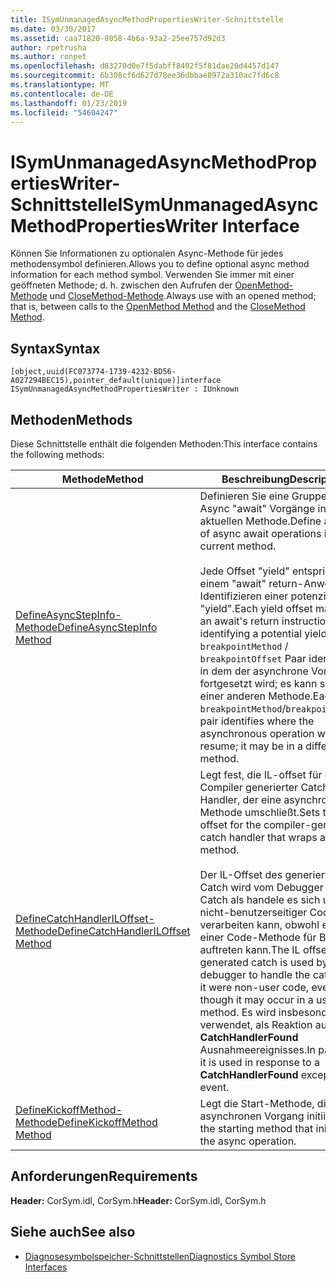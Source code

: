 ```yaml
---
title: ISymUnmanagedAsyncMethodPropertiesWriter-Schnittstelle
ms.date: 03/30/2017
ms.assetid: caa71820-8058-4b6a-93a2-25ee757d92d3
author: rpetrusha
ms.author: ronpet
ms.openlocfilehash: d83270d0e7f5dabff8402f5f81dae20d4457d147
ms.sourcegitcommit: 6b308cf6d627d78ee36dbbae8972a310ac7fd6c8
ms.translationtype: MT
ms.contentlocale: de-DE
ms.lasthandoff: 01/23/2019
ms.locfileid: "54604247"
---
```

# <a name="isymunmanagedasyncmethodpropertieswriter-interface"></a><span data-ttu-id="589d2-102">ISymUnmanagedAsyncMethodPropertiesWriter-Schnittstelle</span><span class="sxs-lookup"><span data-stu-id="589d2-102">ISymUnmanagedAsyncMethodPropertiesWriter Interface</span></span>
<span data-ttu-id="589d2-103">Können Sie Informationen zu optionalen Async-Methode für jedes methodensymbol definieren.</span><span class="sxs-lookup"><span data-stu-id="589d2-103">Allows you to define optional async method information for each method symbol.</span></span> <span data-ttu-id="589d2-104">Verwenden Sie immer mit einer geöffneten Methode; d. h. zwischen den Aufrufen der [OpenMethod-Methode](../../../../docs/framework/unmanaged-api/diagnostics/isymunmanagedwriter-openmethod-method.md) und [CloseMethod-Methode](../../../../docs/framework/unmanaged-api/diagnostics/isymunmanagedwriter-closemethod-method.md).</span><span class="sxs-lookup"><span data-stu-id="589d2-104">Always use with an opened method; that is, between calls to the [OpenMethod Method](../../../../docs/framework/unmanaged-api/diagnostics/isymunmanagedwriter-openmethod-method.md) and the [CloseMethod Method](../../../../docs/framework/unmanaged-api/diagnostics/isymunmanagedwriter-closemethod-method.md).</span></span>  
  
## <a name="syntax"></a><span data-ttu-id="589d2-105">Syntax</span><span class="sxs-lookup"><span data-stu-id="589d2-105">Syntax</span></span>  
  
```idl  
[object,uuid(FC073774-1739-4232-BD56-A027294BEC15),pointer_default(unique)]interface ISymUnmanagedAsyncMethodPropertiesWriter : IUnknown  
```  
  
## <a name="methods"></a><span data-ttu-id="589d2-106">Methoden</span><span class="sxs-lookup"><span data-stu-id="589d2-106">Methods</span></span>  
 <span data-ttu-id="589d2-107">Diese Schnittstelle enthält die folgenden Methoden:</span><span class="sxs-lookup"><span data-stu-id="589d2-107">This interface contains the following methods:</span></span>  
  
|<span data-ttu-id="589d2-108">Methode</span><span class="sxs-lookup"><span data-stu-id="589d2-108">Method</span></span>|<span data-ttu-id="589d2-109">Beschreibung</span><span class="sxs-lookup"><span data-stu-id="589d2-109">Description</span></span>|  
|------------|-----------------|  
|[<span data-ttu-id="589d2-110">DefineAsyncStepInfo-Methode</span><span class="sxs-lookup"><span data-stu-id="589d2-110">DefineAsyncStepInfo Method</span></span>](../../../../docs/framework/unmanaged-api/diagnostics/isymunmanagedasyncmethodpropertieswriter-defineasyncstepinfo-method.md)|<span data-ttu-id="589d2-111">Definieren Sie eine Gruppe von Async "await" Vorgänge in der aktuellen Methode.</span><span class="sxs-lookup"><span data-stu-id="589d2-111">Define a group of async await operations in the current method.</span></span><br /><br /> <span data-ttu-id="589d2-112">Jede Offset "yield" entspricht einem "await" return-Anweisung, Identifizieren einer potenziellen "yield".</span><span class="sxs-lookup"><span data-stu-id="589d2-112">Each yield offset matches an await's return instruction, identifying a potential yield.</span></span> <span data-ttu-id="589d2-113">Jede `breakpointMethod` / `breakpointOffset` Paar identifiziert, in dem der asynchrone Vorgang fortgesetzt wird; es kann sein, in einer anderen Methode.</span><span class="sxs-lookup"><span data-stu-id="589d2-113">Each `breakpointMethod`/`breakpointOffset` pair identifies where the asynchronous operation will resume; it may be in a different method.</span></span>|  
|[<span data-ttu-id="589d2-114">DefineCatchHandlerILOffset-Methode</span><span class="sxs-lookup"><span data-stu-id="589d2-114">DefineCatchHandlerILOffset Method</span></span>](../../../../docs/framework/unmanaged-api/diagnostics/isymunmanagedasyncmethodpropertieswriter-definecatchhandleriloffset-method.md)|<span data-ttu-id="589d2-115">Legt fest, die IL-offset für den vom Compiler generierter Catch-Handler, der eine asynchrone Methode umschließt.</span><span class="sxs-lookup"><span data-stu-id="589d2-115">Sets the IL offset for the compiler-generated catch handler that wraps an async method.</span></span><br /><br /> <span data-ttu-id="589d2-116">Der IL-Offset des generierten Catch wird vom Debugger zum Catch als handele es sich um nicht-benutzerseitiger Code verarbeiten kann, obwohl es in einer Code-Methode für Benutzer auftreten kann.</span><span class="sxs-lookup"><span data-stu-id="589d2-116">The IL offset of the generated catch is used by the debugger to handle the catch as if it were non-user code, even though it may occur in a user code method.</span></span> <span data-ttu-id="589d2-117">Es wird insbesondere verwendet, als Reaktion auf eine **CatchHandlerFound** Ausnahmeereignisses.</span><span class="sxs-lookup"><span data-stu-id="589d2-117">In particular, it is used in response to a **CatchHandlerFound** exception event.</span></span>|  
|[<span data-ttu-id="589d2-118">DefineKickoffMethod-Methode</span><span class="sxs-lookup"><span data-stu-id="589d2-118">DefineKickoffMethod Method</span></span>](../../../../docs/framework/unmanaged-api/diagnostics/isymunmanagedasyncmethodpropertieswriter-definekickoffmethod-method.md)|<span data-ttu-id="589d2-119">Legt die Start-Methode, die den asynchronen Vorgang initiiert.</span><span class="sxs-lookup"><span data-stu-id="589d2-119">Sets the starting method that initiates the async operation.</span></span>|  
  
## <a name="requirements"></a><span data-ttu-id="589d2-120">Anforderungen</span><span class="sxs-lookup"><span data-stu-id="589d2-120">Requirements</span></span>  
 <span data-ttu-id="589d2-121">**Header:** CorSym.idl, CorSym.h</span><span class="sxs-lookup"><span data-stu-id="589d2-121">**Header:** CorSym.idl, CorSym.h</span></span>  
  
## <a name="see-also"></a><span data-ttu-id="589d2-122">Siehe auch</span><span class="sxs-lookup"><span data-stu-id="589d2-122">See also</span></span>
- [<span data-ttu-id="589d2-123">Diagnosesymbolspeicher-Schnittstellen</span><span class="sxs-lookup"><span data-stu-id="589d2-123">Diagnostics Symbol Store Interfaces</span></span>](../../../../docs/framework/unmanaged-api/diagnostics/diagnostics-symbol-store-interfaces.md)
